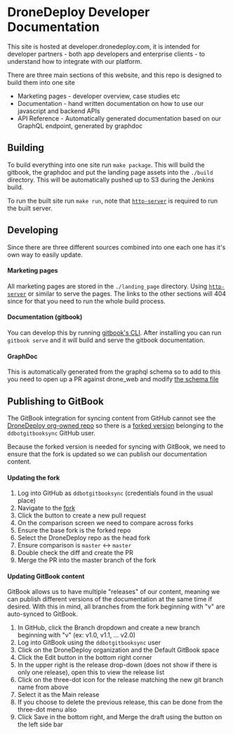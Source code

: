 # DroneDeploy Developer Documentation

This site is hosted at developer.dronedeploy.com, it is intended for developer partners - both app developers and enterprise clients - to understand how to integrate with our platform.

There are three main sections of this website, and this repo is designed to build them into one site
 - Marketing pages - developer overview, case studies etc
 - Documentation - hand written documentation on how to use our javascript and backend APIs
 - API Reference - Automatically generated documentation based on our GraphQL endpoint, generated by graphdoc

## Building
To build everything into one site run `make package`. This will build the gitbook, the graphdoc and put the landing page assets into the `./build` directory. This will be automatically pushed up to S3 during the Jenkins build.

To run the built site run `make run`, note that [`http-server`](https://github.com/indexzero/http-server) is required to run the built server.

## Developing
Since there are three different sources combined into one each one has it's own way to easily update.

#### Marketing pages
All marketing pages are stored in the `./landing_page` directory. Using [`http-server`](https://github.com/indexzero/http-server) or similar to serve the pages. The links to the other sections will 404 since for that you need to run the whole build process.

#### Documentation (gitbook)
You can develop this by running [gitbook's CLI](https://www.npmjs.com/package/gitbook-cli). After installing you can run `gitbook serve` and it will build and serve the gitbook documentation.

#### GraphDoc
This is automatically generated from the graphql schema so to add to this you need to open up a PR against drone_web and modify [the schema file](https://github.com/dronedeploy/drone_web/blob/master/server/graphql_apis/schema.py)

## Publishing to GitBook

The GitBook integration for syncing content from GitHub cannot see the [DroneDeploy org-owned repo](https://github.com/dronedeploy/dronedeploy-apps-gitbook) so there is a [forked version](https://github.com/ddbotgitbooksync/dronedeploy-apps-gitbook) belonging to the `ddbotgitbooksync` GitHub user.

Because the forked version is needed for syncing with GitBook, we need to ensure that the fork is updated so we can publish our documentation
content.

#### Updating the fork

1. Log into GitHub as `ddbotgitbooksync` (credentials found in the usual place)
1. Navigate to the [fork](https://github.com/ddbotgitbooksync/dronedeploy-apps-gitbook)
1. Click the button to create a new pull request
1. On the comparison screen we need to compare across forks
  1. Ensure the base fork is the forked repo
  1. Select the DroneDeploy repo as the head fork
  1. Ensure comparison is `master` <-> `master`
1. Double check the diff and create the PR
1. Merge the PR into the master branch of the fork

#### Updating GitBook content

GitBook allows us to have multiple "releases" of our content, meaning we can publish different versions of the documentation at
the same time if desired.  With this in mind, all branches from the fork beginning with "v" are auto-synced to GitBook.

1. In GitHub, click the Branch dropdown and create a new branch beginning with "v" (ex: v1.0, v1.1, ... v2.0)
1. Log into GitBook using the `ddbotgitbooksync` user
1. Click on the DroneDeploy organization and the Default GitBook space
1. Click the Edit button in the bottom right corner
1. In the upper right is the release drop-down (does not show if there is only one release), open this to view the release list
  1. Click on the three-dot icon for the release matching the new git branch name from above
  1. Select it as the Main release
1. If you choose to delete the previous release, this can be done from the three-dot menu also
1. Click Save in the bottom right, and Merge the draft using the button on the left side bar